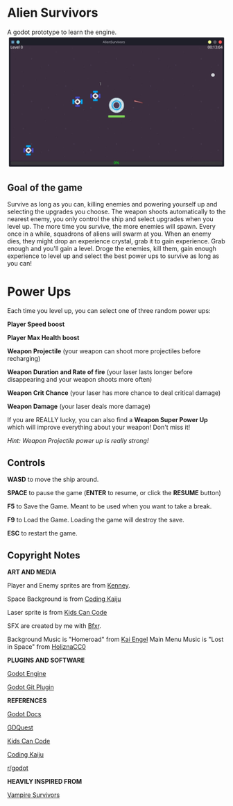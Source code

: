 # Alien Survivors
A godot prototype to learn the engine.
![Alien Survivor v0.8-alpha Linux screenshot](/img/as_v08_linux.jpg)

## Goal of the game
Survive as long as you can, killing enemies and powering yourself up and selecting the upgrades you choose.
The weapon shoots automatically to the nearest enemy, you only control the ship and select upgrades when you level up. 
The more time you survive, the more enemies will spawn. Every once in a while, squadrons of aliens will swarm at you.
When an enemy dies, they might drop an experience crystal, grab it to gain experience. Grab enough and you'll gain a level.
Droge the enemies, kill them, gain enough experience to level up and select the best power ups to survive as long as you can!

# Power Ups
Each time you level up, you can select one of three random power ups:

**Player Speed boost**

**Player Max Health boost**

**Weapon Projectile** (your weapon can shoot more projectiles before recharging) 

**Weapon Duration and Rate of fire** (your laser lasts longer before disappearing and your weapon shoots more often)

**Weapon Crit Chance** (your laser has more chance to deal critical damage)

**Weapon Damage** (your laser deals more damage)

If you are REALLY lucky, you can also find a **Weapon Super Power Up** which will improve everything about your weapon! Don't miss it!

*Hint: Weapon Projectile power up is really strong!*

## Controls
**WASD** to move the ship around.

**SPACE** to pause the game (**ENTER** to resume, or click the **RESUME** button)

**F5** to Save the Game. Meant to be used when you want to take a break.

**F9** to Load the Game. Loading the game will destroy the save.

**ESC** to restart the game.


## Copyright Notes

**ART AND MEDIA**

Player and Enemy sprites are from [Kenney](https://kenney.itch.io/).

Space Background is from [Coding Kaiju](https://www.codingkaiju.com)

Laser sprite is from [Kids Can Code](https://kidscancode.org)

SFX are created by me with [Bfxr](https://www.bfxr.net/).

Background Music is "Homeroad" from [Kai Engel](https://freemusicarchive.org/music/Kai_Engel/Satin_1564/Kai_Engel_-_Satin_-_09_Homeroad/) 
Main Menu Music is "Lost in Space" from [HoliznaCC0](https://freemusicarchive.org/music/holiznacc0/lost/lost-in-space-1/)

**PLUGINS AND SOFTWARE**

[Godot Engine](https://godotengine.org/)

[Godot Git Plugin](https://github.com/godotengine/godot-git-plugin/releases)

**REFERENCES**

[Godot Docs](https://docs.godotengine.org/en/stable/)

[GDQuest](https://gdquest.mavenseed.com/)

[Kids Can Code](https://kidscancode.org)

[Coding Kaiju](https://www.codingkaiju.com)

[r/godot](https://old.reddit.com/r/godot/)

**HEAVILY INSPIRED FROM**

[Vampire Survivors](https://store.steampowered.com/app/1794680/Vampire_Survivors/)


